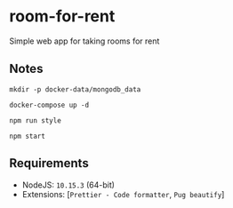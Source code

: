 # room-for-rent

Simple web app for taking rooms for rent

## Notes

```
mkdir -p docker-data/mongodb_data

docker-compose up -d

npm run style

npm start
```

## Requirements

- NodeJS: `10.15.3` (64-bit)
- Extensions: [`Prettier - Code formatter`, `Pug beautify`]
